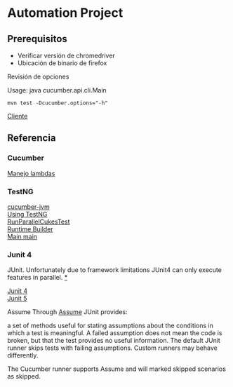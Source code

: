 # Automation Project

## Prerequisitos

* Verificar versión de chromedriver
* Ubicación de binario de firefox

Revisión de opciones 

Usage: java cucumber.api.cli.Main

```
mvn test -Dcucumber.options="-h"
```

[Cliente](https://github.com/cucumber/cucumber-jvm/blob/v4.2.6/core/src/main/resources/cucumber/api/cli/USAGE.txt)

## Referencia

### Cucumber

[Manejo lambdas](https://medium.com/@bcarunmail/sharing-state-between-cucumber-step-definitions-using-java-and-spring-972bc31117af)

### TestNG 

[cucumber-jvm](https://github.com/cucumber/cucumber-jvm/blob/580090bc2f7cdcc29830c2118f2ab2525663f81e/testng/README.md)  
[Using TestNG](https://maven.apache.org/surefire/maven-surefire-plugin/examples/testng.html)  
[RunParallelCukesTest](https://github.com/cucumber/cucumber-jvm/blob/e471442b0bd6a6d263bbcac03c8079107a36d84d/spring/src/test/java/cucumber/runtime/java/spring/threading/RunParallelCukesTest.java)  
[Runtime Builder](https://github.com/cucumber/cucumber-jvm/blob/f84035870c2b6a94c07bf8dda829f335b549c4c5/core/src/test/java/cucumber/runtime/formatter/JsonParallelRuntimeTest.java)  
[Main main](http://grasshopper.tech/283/)

### Junit 4

JUnit. Unfortunately due to framework limitations
JUnit4 can only execute features in parallel. [*](https://cucumber.ghost.io/blog/announcing-cucumber-jvm-4-0-0/)

[Junit 4](https://docs.cucumber.io/guides/10-minute-tutorial/)  
[Junit 5](https://dzone.com/articles/embrace-junit5)

Assume
Through [Assume](https://junit.org/junit4/javadoc/4.12/org/junit/Assume.html#Assume()) JUnit provides:

a set of methods useful for stating assumptions about the conditions in which a test is meaningful. A failed assumption does not mean the code is broken, but that the test provides no useful information. The default JUnit runner skips tests with failing assumptions. Custom runners may behave differently.

The Cucumber runner supports Assume and will marked skipped scenarios as skipped.

